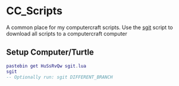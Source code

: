 # CC_Scripts

A common place for my computercraft scripts. Use the [sgit](sgit.lua) script to download all scripts to a computercraft computer

<!-- TODO: Upload sgit to pastebin when stable and insert code here -->
## Setup Computer/Turtle
```lua
pastebin get HuSsRvQw sgit.lua
sgit
-- Optionally run: sgit DIFFERENT_BRANCH
```